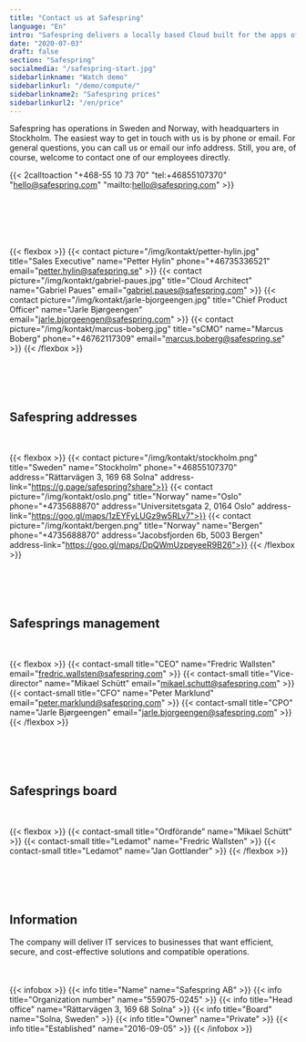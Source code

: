 ```yaml
---
title: "Contact us at Safespring"
language: "En"
intro: "Safespring delivers a locally based Cloud built for the apps of tomorrow."
date: "2020-07-03"
draft: false
section: "Safespring"
socialmedia: "/safespring-start.jpg"
sidebarlinkname: "Watch demo"
sidebarlinkurl: "/demo/compute/"
sidebarlinkname2: "Safespring prices"
sidebarlinkurl2: "/en/price"
---
```


Safespring has operations in Sweden and Norway, with headquarters in Stockholm. The easiest way to get in touch with us is by phone or email. For general questions, you can call us or email our info address. Still, you are, of course, welcome to contact one of our employees directly.

{{< 2calltoaction "+468-55 10 73 70" "tel:+46855107370" "hello@safespring.com" "mailto:hello@safespring.com" >}}

<div id="contact"></div>
<div style="margin-bottom:100px;">
</div>

{{< flexbox >}}
{{< contact picture="/img/kontakt/petter-hylin.jpg" title="Sales Executive" name="Petter Hylin" phone="+46735336521" email="petter.hylin@safespring.se" >}}
{{< contact picture="/img/kontakt/gabriel-paues.jpg" title="Cloud Architect" name="Gabriel Paues" email="gabriel.paues@safespring.com" >}}
{{< contact picture="/img/kontakt/jarle-bjorgeengen.jpg" title="Chief Product Officer" name="Jarle Bjørgeengen" email="jarle.bjorgeengen@safespring.com" >}}
{{< contact picture="/img/kontakt/marcus-boberg.jpg" title="sCMO" name="Marcus Boberg" phone="+46762117309" email="marcus.boberg@safespring.se" >}}
{{< /flexbox >}}

<div id="address"></div>
<div style="margin-bottom:100px;">
</div>

## Safespring addresses

<div style="margin-bottom:50px;">
</div>

{{< flexbox >}}
{{< contact picture="/img/kontakt/stockholm.png" title="Sweden" name="Stockholm" phone="+46855107370" address="Rättarvägen 3, 169 68 Solna" address-link="https://g.page/safespring?share">}}
{{< contact picture="/img/kontakt/oslo.png" title="Norway" name="Oslo" phone="+4735688870" address="Universitetsgata 2, 0164 Oslo" address-link="https://goo.gl/maps/1zEYFyLUGz9w5RLv7">}}
{{< contact picture="/img/kontakt/bergen.png" title="Norway" name="Bergen" phone="+4735688870" address="Jacobsfjorden 6b, 5003 Bergen" address-link="https://goo.gl/maps/DpQWmUzpeyeeR9B26">}}
{{< /flexbox >}}

<div id="leadership"></div>
<div style="margin-bottom:100px;">
</div>

## Safesprings management

<div style="margin-bottom:50px;">
</div>

{{< flexbox >}}
{{< contact-small title="CEO" name="Fredric Wallsten" email="fredric.wallsten@safespring.com" >}}
{{< contact-small title="Vice-director" name="Mikael Schütt" email="mikael.schutt@safespring.com" >}}
{{< contact-small title="CFO" name="Peter Marklund" email="peter.marklund@safespring.com" >}}
{{< contact-small title="CPO" name="Jarle Bjørgeengen" email="jarle.bjorgeengen@safespring.com" >}}
{{< /flexbox >}}

<div id="board"></div>
<div style="margin-bottom:100px;">
</div>

## Safesprings board

<div style="margin-bottom:50px;">
</div>

{{< flexbox >}}
{{< contact-small title="Ordförande" name="Mikael Schütt" >}}
{{< contact-small title="Ledamot" name="Fredric Wallsten" >}}
{{< contact-small title="Ledamot" name="Jan Gottlander" >}}
{{< /flexbox >}}

<div id="information"></div>
<div style="margin-bottom:100px;">
</div>

## Information

The company will deliver IT services to businesses that want efficient, secure, and cost-effective solutions and compatible operations.

<div style="margin-bottom:50px;">
</div>

{{< infobox >}}
{{< info title="Name" name="Safespring AB" >}}
{{< info title="Organization number" name="559075-0245" >}}
{{< info title="Head office" name="Rättarvägen 3, 169 68 Solna" >}}
{{< info title="Board" name="Solna, Sweden" >}}
{{< info title="Owner" name="Private" >}}
{{< info title="Established" name="2016-09-05" >}}
{{< /infobox >}}
